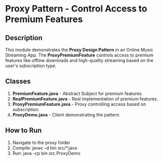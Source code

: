 # Proxy Pattern - Control Access to Premium Features

## Description
This module demonstrates the **Proxy Design Pattern** in an Online Music Streaming App.
The **ProxyPremiumFeature** controls access to premium features like offline downloads and high-quality streaming based on the user's subscription type.

## Classes
1. **PremiumFeature.java** - Abstract Subject for premium features.
2. **RealPremiumFeature.java** - Real implementation of premium features.
3. **ProxyPremiumFeature.java** - Proxy controlling access based on subscription.
4. **ProxyDemo.java** - Client demonstrating the pattern.

## How to Run
1. Navigate to the proxy folder
2. Compile:
javac -d bin src/*.java
3. Run:
java -cp bin src.ProxyDemo
